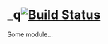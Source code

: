 # _q[![Build Status](https://secure.travis-ci.org/simonfan/_q.png?branch=master)](http://travis-ci.org/simonfan/_q)

Some module...
